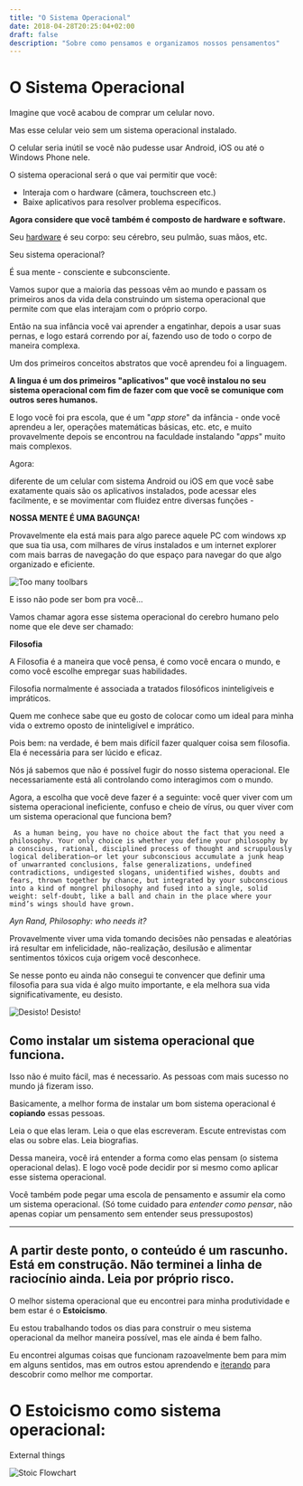 ```yaml
---
title: "O Sistema Operacional"
date: 2018-04-28T20:25:04+02:00
draft: false
description: "Sobre como pensamos e organizamos nossos pensamentos"
---
```


# O Sistema Operacional

Imagine que você acabou de comprar um celular novo.

Mas esse celular veio sem um sistema operacional instalado. 

O celular seria inútil se você não pudesse usar Android, iOS ou até o Windows Phone nele.

O sistema operacional será o que vai permitir que você:

- Interaja com o hardware (câmera, touchscreen etc.) 
- Baixe aplicativos para resolver problema específicos.

**Agora considere que você também é composto de hardware e software.** 

Seu [hardware](https://pt.wikipedia.org/wiki/Hardware) é seu corpo: seu cérebro, seu pulmão, suas mãos, etc.

Seu sistema operacional? 

É sua mente - consciente e subconsciente.

Vamos supor que a maioria das pessoas vêm ao mundo e passam os primeiros anos da vida dela construindo um sistema operacional que permite com que elas interajam com o próprio corpo.

Então na sua infância você vai aprender a engatinhar, depois a usar suas pernas, e logo estará correndo por aí, fazendo uso de todo o corpo de maneira complexa. 

Um dos primeiros conceitos abstratos que você aprendeu foi a linguagem.

**A lingua é um dos primeiros "aplicativos" que você instalou no seu sistema operacional com fim de fazer com que você se comunique com outros seres humanos.** 

E logo você foi pra escola, que é um "*app store*" da infância - onde você aprendeu a ler, operações matemáticas básicas, etc. etc, e muito provavelmente depois se encontrou na faculdade instalando "*apps*" muito mais complexos.

Agora: 

diferente de um celular com sistema Android ou iOS em que você sabe exatamente quais são os aplicativos instalados, pode acessar eles facilmente, e se movimentar com fluidez entre diversas funções - 

**NOSSA MENTE É UMA BAGUNÇA!**

Provavelmente ela está mais para algo parece aquele PC com windows xp que sua tia usa, com milhares de vírus instalados e um internet explorer com mais barras de navegação do que espaço para navegar do que algo organizado e eficiente.

![Too many toolbars](/../images/too_many_toolbars.jpg)

E isso não pode ser bom pra você...

Vamos chamar agora esse sistema operacional do cerebro humano pelo nome que ele deve ser chamado:

**Filosofia**

A Filosofia é a maneira que você pensa, é como você encara o mundo, e como você escolhe empregar suas habilidades.  

Filosofia normalmente é associada a tratados filosóficos ininteligíveis e impráticos. 

Quem me conhece sabe que eu gosto de colocar como um ideal para minha vida o extremo oposto de ininteligível e imprático. 

Pois bem: na verdade, é bem mais difícil fazer qualquer coisa sem filosofia. Ela é necessária para ser lúcido e eficaz.

Nós já sabemos que não é possível fugir do nosso sistema operacional. Ele necessariamente está ali controlando como interagimos com o mundo.

Agora, a escolha que você deve fazer é a seguinte: você quer viver com um sistema operacional ineficiente, confuso e cheio de vírus, ou quer viver com um sistema operacional que funciona bem?
 
     As a human being, you have no choice about the fact that you need a philosophy. Your only choice is whether you define your philosophy by a conscious, rational, disciplined process of thought and scrupulously logical deliberation—or let your subconscious accumulate a junk heap of unwarranted conclusions, false generalizations, undefined contradictions, undigested slogans, unidentified wishes, doubts and fears, thrown together by chance, but integrated by your subconscious into a kind of mongrel philosophy and fused into a single, solid weight: self-doubt, like a ball and chain in the place where your mind’s wings should have grown.
*Ayn Rand, Philosophy: who needs it?*

Provavelmente viver uma vida tomando decisões não pensadas e aleatórias irá resultar em infelicidade, não-realização, desilusão e alimentar sentimentos tóxicos cuja origem você desconhece. 

Se nesse ponto eu ainda não consegui te convencer que definir uma filosofia para sua vida é algo muito importante, e ela melhora sua vida significativamente, eu desisto. 

![Desisto!](http://i0.kym-cdn.com/photos/images/original/000/220/774/1324501457001.gif)
Desisto!

## Como instalar um sistema operacional que funciona.

Isso não é muito fácil, mas é necessario. As pessoas com mais sucesso no mundo já fizeram isso. 

Basicamente, a melhor forma de instalar um bom sistema operacional é **copiando** essas pessoas.

Leia o que elas leram. Leia o que elas escreveram. Escute entrevistas com elas ou sobre elas. Leia biografias. 

Dessa maneira, você irá entender a forma como elas pensam (o sistema operacional delas). E logo você pode decidir por si mesmo como aplicar esse sistema operacional.

Você também pode pegar uma escola de pensamento e assumir ela como um sistema operacional. (Só tome cuidado para *entender como pensar*, não apenas copiar um pensamento sem entender seus pressupostos)


---------------------------

## A partir deste ponto, o conteúdo é um rascunho. Está em construção. Não terminei a linha de raciocínio ainda. Leia por próprio risco.


O melhor sistema operacional que eu encontrei para minha produtividade e bem estar é o **Estoicismo**.

  Eu estou trabalhando todos os dias para construir o meu sistema operacional da melhor maneira possível, mas ele ainda é bem falho.

Eu encontrei algumas coisas que funcionam razoavelmente bem para mim em alguns sentidos, mas em outros estou aprendendo e [iterando]() para descobrir como melhor me comportar. 

# O Estoicismo como sistema operacional:


External things 

![Stoic Flowchart](/../images/stoicism.jpg) 
